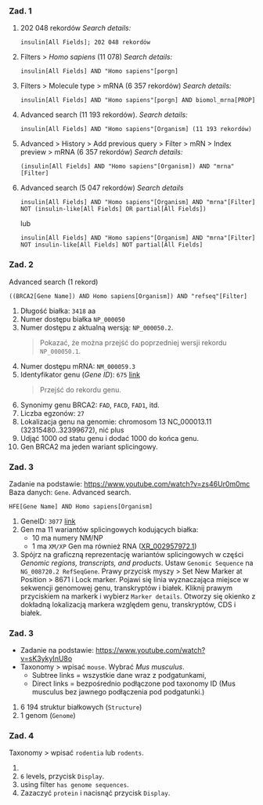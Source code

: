 ### Zad. 1
1. 202 048 rekordów 
   *Search details:*

   ```
   insulin[All Fields]; 202 048 rekordów
   ```

2. Filters > *Homo sapiens* (11 078)
   *Search details:*

   ```
   insulin[All Fields] AND "Homo sapiens"[porgn]
   ```

3. Filters > Molecule type > mRNA (6 357 rekordów)
   *Search details:*

   ```
   insulin[All Fields] AND "Homo sapiens"[porgn] AND biomol_mrna[PROP]
   ```

4. Advanced search (11 193 rekordów).
   *Search details:*

   ```
   insulin[All Fields] AND "Homo sapiens"[Organism] (11 193 rekordów)
   ```

5. Advanced > History > Add previous query > Filter > mRN > Index preview > mRNA (6 357 rekordów)
   *Search details:*
   ```
   (insulin[All Fields] AND "Homo sapiens"[Organism]) AND "mrna"[Filter] 
   ```

6. Advanced search (5 047 rekordów)
   *Search details*

   ```
   insulin[All Fields] AND "Homo sapiens"[Organism] AND "mrna"[Filter] 
   NOT (insulin-like[All Fields] OR partial[All Fields])
   ```

   lub 

   ```
   insulin[All Fields] AND "Homo sapiens"[Organism] AND "mrna"[Filter] 
   NOT insulin-like[All Fields] NOT partial[All Fields]
   ```


### Zad. 2
Advanced search (1 rekord)

```
((BRCA2[Gene Name]) AND Homo sapiens[Organism]) AND "refseq"[Filter]
```

1. Długość białka: `3418` aa
2. Numer dostępu białka `NP_000050`
3. Numer dostępu z aktualną wersją: `NP_000050.2`.
   > Pokazać, że można przejść do poprzedniej wersji rekordu `NP_000050.1`.
4. Numer dostępu mRNA: `NM_000059.3`
5. Identyfikator genu (*Gene ID*): `675` [link](https://www.ncbi.nlm.nih.gov/gene/675)
   > Przejść do rekordu genu.
6. Synonimy genu BRCA2: `FAD`, `FACD`, `FAD1`, itd.
7. Liczba egzonów: `27`
8. Lokalizacja genu na genomie: chromosom 13 NC_000013.11 (32315480..32399672), nić plus
9. Udjąć 1000 od statu genu i dodać 1000 do końca genu.
10. Gen BRCA2 ma jeden wariant splicingowy.


### Zad. 3
Zadanie na podstawie: https://www.youtube.com/watch?v=zs46Ur0m0mc
Baza danych: `Gene`. Advanced search.

```
HFE[Gene Name] AND Homo sapiens[Organism]
```

1. GeneID: `3077` [link](https://www.ncbi.nlm.nih.gov/gene/3077)
2. Gen ma 11 wariantów splicingowych kodujących białka:
   * 10 ma numery NM/NP
   * 1 ma `XM/XP`
   Gen ma również RNA ([XR_002957972.1](https://www.ncbi.nlm.nih.gov/nucleotide/XR_002957972))
3. Spójrz na graficzną reprezentację wariantów splicingowych w części *Genomic regions, transcripts, and products*. Ustaw `Genomic Sequence` na `NG_008720.2 RefSeqGene`. Prawy przycisk myszy > Set New Marker at Position > 8671 i Lock marker. Pojawi się linia wyznaczająca miejsce w sekwencji genomowej genu, transkryptów i białek. Kliknij prawym przyciskiem na markerk i wybierz `Marker details`. Otworzy się okienko z dokładną lokalizacją markera względem genu, transkryptów, CDS i białek.


### Zad. 3
- Zadanie na podstawie: https://www.youtube.com/watch?v=sK3ykyInU8o
- Taxonomy > wpisać `mouse`. Wybrać *Mus musculus*. 
  - Subtree links = wszystkie dane wraz z podgatunkami,
  - Direct links = bezpośrednio podłączone pod taxonomy ID (Mus musculus bez jawnego podłączenia pod podgatunki.)

1. 6 194 struktur białkowych (`Structure`)
2. 1 genom (`Genome`)


### Zad. 4
Taxonomy > wpisać `rodentia` lub `rodents`.

1. 
2. `6` levels, przycisk `Display`.
3. using filter `has genome sequences`.
4. Zazaczyć `protein` i nacisnąć przycisk `Display`.